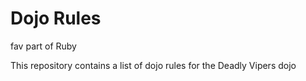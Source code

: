 Dojo Rules
==========

fav part of Ruby

This repository contains a list of dojo rules for the Deadly Vipers dojo

